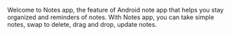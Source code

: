 Welcome to Notes app, the feature of Android note app that helps you stay organized and reminders of notes. With Notes app, you can take simple notes, swap to delete, drag and drop, update notes.
